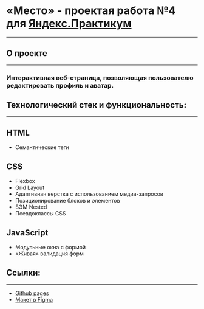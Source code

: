 # «Место» - проектая работа №4 для [Яндекс.Практикум](https://practicum.yandex.ru/?utm_source=admitad&utm_medium=cpa&utm_campaign=449953&admitad_uid=8bccab7ed30cf054369d729260ec7397&url=https%3A%2F%2Fyandex.ru%2F)
---
## О проекте
___
### Интерактивная веб-страница, позволяющая пользователю редактировать профиль и аватар. 
## Технологический стек и функциональность:
___
## HTML
* Семантические теги
## CSS
* Flexbox
* Grid Layout
* Адаптивная верстка с использованием медиа-запросов
* Позиционирование блоков и элементов
* БЭМ Nested
* Псевдоклассы CSS
## JavaScript
* Модульные окна с формой
* «Живая» валидация форм
## Ссылки:
___
* [Github pages](https://frankywo.github.io/mesto/)
* [Макет в Figma](https://www.figma.com/file/2cn9N9jSkmxD84oJik7xL7/JavaScript.-Sprint-4?node-id=0%3A1)